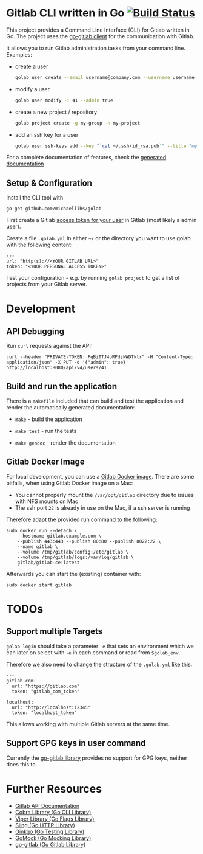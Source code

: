 Gitlab CLI written in Go [![Build Status](https://travis-ci.org/michaellihs/golab.svg?branch=master "Travis CI status")](https://travis-ci.org/michaellihs/golab)
======================== 

This project provides a Command Line Interface (CLI) for Gitlab written in Go. The project uses the [go-gitlab client](https://github.com/xanzy/go-gitlab) for the communication with Gitlab.

It allows you to run Gitlab administration tasks from your command line. Examples:

* create a user

   ``` bash
   golab user create --email username@company.com --username username --password 12341234 --name "User McArthur" --skipConfirmation
   ```

* modify a user

   ``` bash
   golab user modify -i 41 --admin true
   ```

* create a new project / repository

   ``` bash
   golab project create -g my-group -n my-project
   ```

* add an ssh key for a user

   ``` bash
   golab user ssh-keys add --key "`cat ~/.ssh/id_rsa.pub`" --title "my dsa key"
   ```

For a complete documentation of features, check the [generated documentation](doc/golab.md)

Setup & Configuration
---------------------

Install the CLI tool with

    go get github.com/michaellihs/golab

First create a Gitlab [access token for your user](https://docs.gitlab.com/ce/user/profile/personal_access_tokens.html) in Gitlab (most likely a admin user).

Create a file `.golab.yml` in either `~/` or the directory you want to use golab with the following content:

    ---
    url: "http(s)://<YOUR GITLAB URL>"
    token: "<YOUR PERSONAL ACCESS TOKEN>"

Test your configuration - e.g. by running `golab project` to get a list of projects from your Gitlab server.


Development
===========

API Debugging
-------------

Run `curl` requests against the API:

    curl --header "PRIVATE-TOKEN: FqBiTTJ4oRPdskWDTktr" -H "Content-Type: application/json" -X PUT -d '{"admin": true}' http://localhost:8080/api/v4/users/41


Build and run the application
-----------------------------

There is a `makefile` included that can build and test the application and render the automatically generated documentation:

*  `make` - build the application

*  `make test` - run the tests

* `make gendoc` - render the documentation
    

Gitlab Docker Image
-------------------

For local development, you can use a [Gitlab Docker image](https://docs.gitlab.com/omnibus/docker/README.html). There are some pitfalls, when using Gitlab Docker image on a Mac:

* You cannot properly mount the `/var/opt/gitlab` directory due to issues with NFS mounts on Mac
* The ssh port `22` is already in use on the Mac, if a ssh server is running

Therefore adapt the provided run command to the following:

    sudo docker run --detach \
        --hostname gitlab.example.com \
        --publish 443:443 --publish 80:80 --publish 8022:22 \
        --name gitlab \
        --volume /tmp/gitlab/config:/etc/gitlab \
        --volume /tmp/gitlab/logs:/var/log/gitlab \
        gitlab/gitlab-ce:latest

Afterwards you can start the (existing) container with:

    sudo docker start gitlab


TODOs
=====

Support multiple Targets
------------------------

`golab login` should take a parameter `-e` that sets an environment which we can later on select with `-e` in each command or read from `$golab_env`.

Therefore we also need to change the structure of the `.golab.yml` like this:

    ---
    gitlab.com:
      url: "https://gitlab.com"
      token: "gitlab_com_token"

    localhost:
      url: "http://localhost:12345"
      token: "localhost_token"

This allows working with multiple Gitlab servers at the same time.

Support GPG keys in user command
--------------------------------

Currently the [go-gitlab library](https://github.com/xanzy/go-gitlab) provides no support for GPG keys, neither does this to.


Further Resources
=================

* [Gitlab API Documentation](https://docs.gitlab.com/ee/api/README.html)
* [Cobra Library (Go CLI Library)](https://github.com/spf13/cobra)
* [Viper Library (Go Flags Library)](https://github.com/spf13/viper)
* [Sling (Go HTTP Library)](https://github.com/dghubble/sling)
* [Ginkgo (Go Testing Library)](https://onsi.github.io/ginkgo/)
* [GoMock (Go Mocking Library)](https://github.com/golang/mock)
* [go-gitlab (Go Gitlab Library)](https://github.com/xanzy/go-gitlab)

